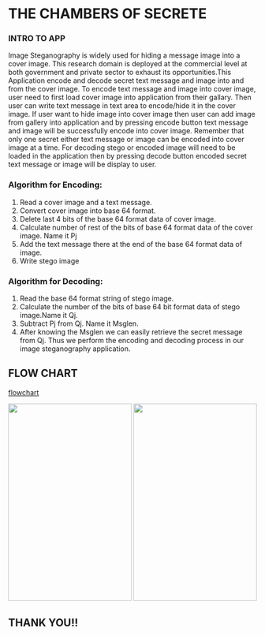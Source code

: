 # THE CHAMBERS OF SECRETE

### INTRO TO APP
Image Steganography is widely used for hiding a message image into a cover image. This research domain is deployed at the commercial level at both government and private sector to exhaust its opportunities.This Application encode and decode secret text message and image into and from the cover image. To encode text message and image into cover image, user need to first load cover image into application from their gallary. Then user can write text message in text area to encode/hide it in the cover image. If user want to hide image into cover image then user can add image from gallery into application and by pressing encode button text message and image will be successfully encode into cover image. Remember that only one secret either text message or image can be encoded into cover image at a time. For decoding stego or encoded image will need to be loaded in the application then by pressing decode button encoded secret text message or image will be display to user.

### Algorithm for Encoding:
1. Read a cover image and a text message.
2. Convert cover image into base 64 format.
3. Delete last 4 bits of the base 64 format data of cover image.
4. Calculate number of rest of the bits of base 64 format data of the cover image. Name it Pj
5. Add the text message there at the end of the base 64 format data of image.
6. Write stego image

### Algorithm for Decoding:
1. Read the base 64 format string of stego image.
2. Calculate the number of the bits of base 64 bit format data of stego image.Name it Qj.
3. Subtract Pj from Qj. Name it Msglen.
4. After knowing the Msglen we can easily retrieve the secret message from Qj. Thus we perform the encoding and decoding process in our image steganography application.

## FLOW CHART

[comment]: <> (![here]&#40;https://github.com/lukefire5156/Steganography-App/blob/master/SS/flowchart.png&#41;)
[ flowchart](https://user-images.githubusercontent.com/62428616/190418227-05b44f89-318d-4630-bc5d-546cd7a68a04.png)



<img src="https://user-images.githubusercontent.com/62428616/190418770-78849159-51c3-4706-801d-4fe9f793569e.png" width="250" height="400">

<img src="https://user-images.githubusercontent.com/62428616/190419146-86cb755d-a4eb-4229-ba15-ecc22160a909.png" width="250" height="400">

[comment]: <> (<img src="https://github.com/lukefire5156/Steganography-App/blob/master/SS/Screenshot_20200604-153327.png" width="250" height="400">)

[comment]: <> (<img src="https://github.com/lukefire5156/Steganography-App/blob/master/SS/Screenshot_20200604-154059.png" width="250" height="400">)

[comment]: <> (<img src="https://github.com/lukefire5156/Steganography-App/blob/master/SS/Screenshot_20200604-154046.png" width="250" height="400">)

[comment]: <> (<img src="https://github.com/lukefire5156/Steganography-App/blob/master/SS/Screenshot_20200604-153447.png" width="250" height="400">)

[comment]: <> (<img src="https://github.com/lukefire5156/Steganography-App/blob/master/SS/Screenshot_20200604-153424.png" width="250" height="400">)

[comment]: <> (<img src="https://github.com/lukefire5156/Steganography-App/blob/master/SS/Screenshot_20200604-153409.png" width="250" height="400">)

## THANK YOU!!
